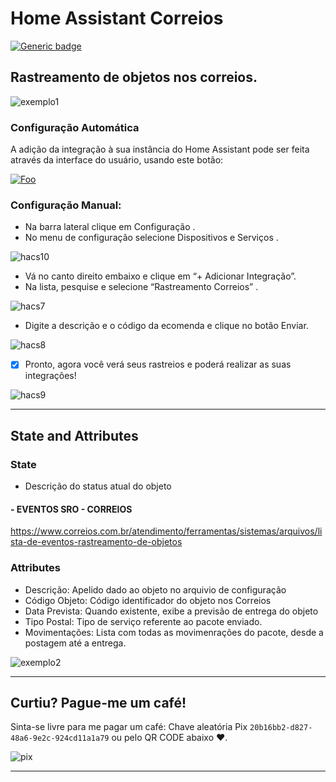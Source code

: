 # Home Assistant Correios

[![Generic badge](https://img.shields.io/badge/contributor-@dougiteixeira-<COLOR>.svg)](https://github.com/dougiteixeira)

## Rastreamento de objetos nos correios.

![exemplo1](https://github.com/oridestomkiel/home-assistant-correios/blob/main/exemplo1.jpg)

### Configuração Automática

A adição da integração à sua instância do Home Assistant pode ser feita através da interface do usuário, usando este botão:

<a href="https://my.home-assistant.io/redirect/config_flow_start?domain=correios" rel="Rastreamento Correios">![Foo](https://my.home-assistant.io/badges/config_flow_start.svg)</a>

### Configuração Manual:

* Na barra lateral clique em Configuração .
* No menu de configuração selecione Dispositivos e Serviços .

![hacs10](https://raw.githubusercontent.com/oridestomkiel/home-assistant-correios/main/resources/hacs-10.png)

* Vá no canto direito embaixo e clique em “+ Adicionar Integração”.
* Na lista, pesquise e selecione “Rastreamento Correios” .

![hacs7](https://raw.githubusercontent.com/oridestomkiel/home-assistant-correios/main/resources/hacs-07.png)

* Digite a descrição e o código da ecomenda e clique no botão Enviar.

![hacs8](https://raw.githubusercontent.com/oridestomkiel/home-assistant-correios/main/resources/hacs-08.png)

- [x] Pronto, agora você verá seus rastreios e poderá realizar as suas integrações!

![hacs9](https://raw.githubusercontent.com/oridestomkiel/home-assistant-correios/main/resources/hacs-09.png)

***

## State and Attributes

### State

* Descrição do status atual do objeto

#### - EVENTOS SRO - CORREIOS

https://www.correios.com.br/atendimento/ferramentas/sistemas/arquivos/lista-de-eventos-rastreamento-de-objetos

### Attributes

* Descrição: Apelido dado ao objeto no arquivio de configuração 
* Código Objeto: Código identificador do objeto nos Correios
* Data Prevista: Quando existente, exibe a previsão de entrega do objeto
* Tipo Postal: Tipo de serviço referente ao pacote enviado.
* Movimentações: Lista com todas as movimenrações do pacote, desde a postagem até a entrega.

![exemplo2](https://github.com/oridestomkiel/home-assistant-correios/blob/main/exemplo2.jpg)

***

## Curtiu? Pague-me um café!

Sinta-se livre para me pagar um café: Chave aleatória Pix `20b16bb2-d827-48a6-9e2c-924cd11a1a79` ou pelo QR CODE abaixo ❤.

![pix](https://github.com/oridestomkiel/home-assistant-correios/blob/main/pix.jpg)

***

[hacs1]: resources/hacs-01.png
[hacs2]: resources/hacs-02.png
[hacs3]: resources/hacs-03.png
[hacs4]: resources/hacs-04.png
[hacs5]: resources/hacs-05.png
[hacs6]: resources/hacs-06.png
[hacs7]: resources/hacs-07.png
[hacs8]: resources/hacs-08.png
[hacs9]: resources/hacs-09.png
[hacs10]: resources/hacs-10.png

[exampleimg1]: exemplo1.jpg
[exampleimg2]: exemplo2.jpg
[pix]: pix.jpg
